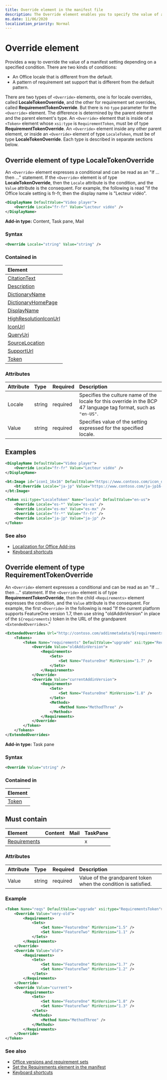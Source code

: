 ```yaml
---
title: Override element in the manifest file
description: The Override element enables you to specify the value of a setting depending on a specified condition.
ms.date: 11/06/2020
localization_priority: Normal
---
```


# Override element

Provides a way to override the value of a manifest setting depending on a specified condition. There are two kinds of conditions:

- An Office locale that is different from the default.
- A pattern of requirement set support that is different from the default pattern.

There are two types of `<Override>` elements, one is for locale overrides, called **LocaleTokenOverride**, and the other for requirement set overrides, called **RequirementTokenOverride**. But there is no `type` parameter for the `<Override>` element. The difference is determined by the parent element and the parent element's type. An `<Override>` element that is inside of a `<Token>` element whose `xsi:type` is `RequirementToken`, must be of type **RequirementTokenOverride**. An `<Override>` element inside any other parent element, or inside an `<Override>` element of type `LocaleToken`, must be of type **LocaleTokenOverride**. Each type is described in separate sections below.

## Override element of type LocaleTokenOverride

An `<Override>` element expresses a conditional and can be read as an "If ... then ..." statement. If the `<Override>` element is of type **LocaleTokenOverride**, then the `Locale` attribute is the condition, and the `Value` attribute is the consequent. For example, the following is read "If the Office locale setting is fr-fr, then the display name is "Lecteur vidéo".

```xml
<DisplayName DefaultValue="Video player">
    <Override Locale="fr-fr" Value="Lecteur vidéo" />
</DisplayName>
```

**Add-in type:** Content, Task pane, Mail

### Syntax

```XML
<Override Locale="string" Value="string" />
```

### Contained in

|Element|
|:-----|
|[CitationText](citationtext.md)|
|[Description](description.md)|
|[DictionaryName](dictionaryname.md)|
|[DictionaryHomePage](dictionaryhomepage.md)|
|[DisplayName](displayname.md)|
|[HighResolutionIconUrl](highresolutioniconurl.md)|
|[IconUrl](iconurl.md)|
|[QueryUri](queryuri.md)|
|[SourceLocation](sourcelocation.md)|
|[SupportUrl](supporturl.md)|
|[Token](token.md)|

### Attributes

|Attribute|Type|Required|Description|
|:-----|:-----|:-----|:-----|
|Locale|string|required|Specifies the culture name of the locale for this override in the BCP 47 language tag format, such as  `"en-US"`.|
|Value|string|required|Specifies value of the setting expressed for the specified locale.|

## Examples

```xml
<DisplayName DefaultValue="Video player">
    <Override Locale="fr-fr" Value="Lecteur vidéo" />
</DisplayName>
```

```xml
<bt:Image id="icon1_16x16" DefaultValue="https://www.contoso.com/icon_default.png">
    <bt:Override Locale="ja-jp" Value="https://www.contoso.com/ja-jp16-icon_default.png" />
</bt:Image>
```

```xml
<Token xsi:type="LocaleToken" Name="locale" DefaultValue="en-us">
    <Override Locale="es-*" Value="es-es" />
    <Override Locale="es-mx" Value="es-mx" />
    <Override Locale="fr-*" Value="fr-fr" />
    <Override Locale="ja-jp" Value="ja-jp" />
</Token>
```

### See also

- [Localization for Office Add-ins](../../develop/localization.md)
- [Keyboard shortcuts](../../design/keyboard-shortcuts.md)

## Override element of type RequirementTokenOverride

An `<Override>` element expresses a conditional and can be read as an "If ... then ..." statement. If the `<Override>` element is of type **RequirementTokenOverride**, then the child `<Requirements>` element expresses the condition, and the `Value` attribute is the consequent. For example, the first `<Override>` in the following is read "If the current platform supports FeatureOne version 1.7, then use string "oldAddinVersion" in place of the `${requirements}` token in the URL of the grandparent `<ExtendedOverrides>`."

```xml
<ExtendedOverrides Url="http://contoso.com/addinmetadata/${requirements}extended-manifest-overrides.json">
    <Tokens>
        <Token Name="requirements" DefaultValue="upgrade" xsi:type="RequirementsToken">
            <Override Value="oldAddinVersion">
                <Requirements>
                    <Sets>
                        <Set Name="FeatureOne" MinVersion="1.7" />
                    </Sets>
                </Requirements>
            </Override>
            <Override Value="currentAddinVersion">
                <Requirements>
                    <Sets>
                        <Set Name="FeatureOne" MinVersion="1.8" />
                    </Sets>
                    <Methods>
                        <Method Name="MethodThree" />
                    </Methods>
                </Requirements>
            </Override>
        </Token>
    </Tokens>
</ExtendedOverrides>
```

**Add-in type:** Task pane

### Syntax

```XML
<Override Value="string" />
```

### Contained in

|Element|
|:-----|
|[Token](token.md)|

## Must contain

|Element|Content|Mail|TaskPane|
|:-----|:-----|:-----|:-----|
|[Requirements](requirements.md)|||x|

### Attributes

|Attribute|Type|Required|Description|
|:-----|:-----|:-----|:-----|
|Value|string|required|Value of the grandparent token when the condition is satisfied.|

### Example

```xml
<Token Name="reqs" DefaultValue="upgrade" xsi:type="RequirementsToken">
    <Override Value="very-old">
        <Requirements>
            <Sets>
                <Set Name="FeatureOne" MinVersion="1.5" />
                <Set Name="FeatureTwo" MinVersion="1.1" />
            </Sets>
        </Requirements>
    </Override>
    <Override Value="old">
        <Requirements>
            <Sets>
                <Set Name="FeatureOne" MinVersion="1.7" />
                <Set Name="FeatureTwo" MinVersion="1.2" />
            </Sets>
        </Requirements>
    </Override>
    <Override Value="current">
        <Requirements>
            <Sets>
                <Set Name="FeatureOne" MinVersion="1.8" />
                <Set Name="FeatureTwo" MinVersion="1.3" />
            </Sets>
            <Methods>
                <Method Name="MethodThree" />
            </Methods>
        </Requirements>
    </Override>
</Token>
```

### See also

- [Office versions and requirement sets](../../develop/office-versions-and-requirement-sets.md)
- [Set the Requirements element in the manifest](../../develop/specify-office-hosts-and-api-requirements.md#set-the-requirements-element-in-the-manifest)
- [Keyboard shortcuts](../../design/keyboard-shortcuts.md)
